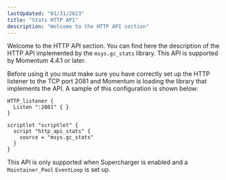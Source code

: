 ```yaml
---
lastUpdated: "01/31/2023"
title: "Stats HTTP API"
description: "Welcome to the HTTP API section"
---
```


Welcome to the HTTP API section. You can find here the description of the HTTP API implemented by the `msys.gc_stats` library. This API is supported by Momentum 4.4.1 or later.

Before using it you must make sure you have correctly set up the HTTP listener to the TCP port 2081 and Momentum is loading the library that implements the API. A sample of this configuration is shown below:

```
HTTP_listener {
  Listen ":2081" { }
}

scriptlet "scriptlet" {
  script "http_api_stats" {
    source = "msys.gc_stats"
  }
}
```

This API is only supported when Supercharger is enabled and a `Maintainer_Pool` `EventLoop` is set up.

